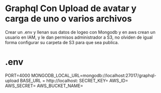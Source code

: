 # Graphql Con Upload de avatar y carga de uno o varios archivos

Crear un .env y llenan sus datos de logeo con Mongodb
y en aws crean un usuario en IAM, y le dan permisos administrador a S3, no olviden de igual forma configurar su carpeta de S3 para que sea publica.

# .env

PORT=4000
MONGODB_LOCAL_URL=mongodb://localhost:27017/graphql-upload
BASE_URL = http://localhost:
SECRET_KEY=
AWS_ID=
AWS_SECRET=
AWS_BUCKET_NAME=
